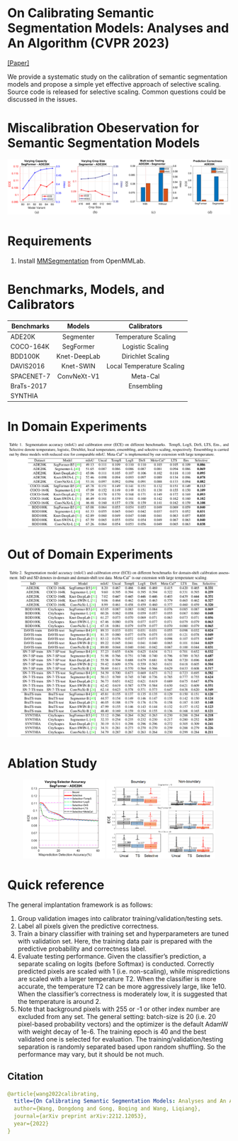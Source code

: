 
# On Calibrating Semantic Segmentation Models: Analyses and An Algorithm (CVPR 2023)
[\[Paper\]](https://arxiv.org/pdf/2212.12053.pdf)

We provide a systematic study on the calibration of semantic segmentation models and propose a simple yet effective approach of selective scaling. Source code is released for selective scaling. Common questions could be discussed in the issues.

# Miscalibration Obeservation for Semantic Segmentation Models 
![alt text][miscalibration]

[miscalibration]: https://github.com/dwang181/selectivecal/blob/main/Figures/miscalibration.PNG

# Requirements

1. Install [MMSegmentation](https://github.com/open-mmlab/mmsegmentation/blob/main/README.md) from OpenMMLab.

# Benchmarks, Models, and Calibrators

| Benchmarks        | Models          | Calibrators |
| ------------- |:-------------:| :-----:|
| ADE20K     | Segmenter |  Temperature Scaling|
| COCO-164K      | SegFormer      |  Logistic Scaling |
| BDD100K | Knet-DeepLab      | Dirichlet Scaling  |
| DAVIS2016 | Knet-SWIN      | Local Temperature Scaling |
| SPACENET-7 | ConvNeXt-V1      | Meta-Cal |
| BraTs-2017 |      | Ensembling |
| SYNTHIA |


# In Domain Experiments
![alt text][indomain]

[indomain]: https://github.com/dwang181/selectivecal/blob/main/Figures/InDomain.PNG

# Out of Domain Experiments
![alt text][outofdomain]

[outofdomain]: https://github.com/dwang181/selectivecal/blob/main/Figures/OutOfDomain.PNG

# Ablation Study
<p align="center">
<img src="https://github.com/dwang181/selectivecal/blob/main/Figures/CalibratorSensitivity.PNG" height="179">
<img src="https://github.com/dwang181/selectivecal/blob/main/Figures/AblationBoundary.png" width="245" height="179" />
</p>

# Quick reference

The general implantation framework is as follows:
1.	Group validation images into calibrator training/validation/testing sets.
2.	Label all pixels given the predictive correctness. 
3.	Train a binary classifier with training set and hyperparameters are tuned with validation set. Here, the training data pair is prepared with the predictive probability and correctness label. 
4.	Evaluate testing performance. Given the classifier’s prediction, a separate scaling on logits (before Softmax) is conducted. Correctly predicted pixels are scaled with 1 (i.e. non-scaling), while mispredictions are scaled with a larger temperature T2. When the classifier is more accurate, the temperature T2 can be more aggressively large, like 1e10. When the classifier’s correctness is moderately low, it is suggested that the temperature is around 2.
5.	Note that background pixels with 255 or -1 or other index number are excluded from any set.
The general setting: batch-size is 20 (i.e. 20 pixel-based probability vectors) and the optimizer is the default AdamW with weight decay of 1e-6. The training epoch is 40 and the best validated one is selected for evaluation. The training/validation/testing separation is randomly separated based upon random shuffling. So the performance may vary, but it should be not much.


## Citation
```yaml
@article{wang2022calibrating,
  title={On Calibrating Semantic Segmentation Models: Analyses and An Algorithm},
  author={Wang, Dongdong and Gong, Boqing and Wang, Liqiang},
  journal={arXiv preprint arXiv:2212.12053},
  year={2022}
}
```
